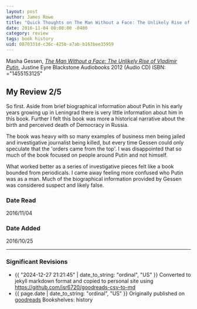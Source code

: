 ```yaml
---
layout: post
author: James Rowe
title: "Quick Thoughts on The Man Without a Face: The Unlikely Rise of Vladimir Putin"
date: 2016-11-04 00:00:00 -0400
category: review
tags: book history
uid: 0870331d-c36c-425b-a7ab-b163bee35959
---
```


Masha Gessen, *[The Man Without a Face: The Unlikely Rise of Vladimir Putin](https://www.goodreads.com/book/show/14580465)*, Justine Eyre Blackstone Audiobooks 2012 (Audio CD) ISBN: ="1455153125"

## My Review 2/5

So first. Aside from brief biographical information about Putin in his early years growing up in Leningrad there is very little information about him in this book. Further I felt this book was more a historical narrative about the birth and perceived death of Democracy in Russia.

The book was heavy with so many examples of business men being jailed and investigative journalist being killed, but every time Gessen could only speculate that the 'orders came from the top'. I was disappointed that so much of the book focused on people around Putin and not himself.

What worked better as a series of investigative pieces felt like a book bounded from periodicals. I came away feeling more confused who Putin was as a man. Much of the biographical information provided by Gessen was considered suspect and likely false.

### Date Read
2016/11/04

### Date Added
2016/10/25

---

### Significant Revisions

- {{ "2024-12-27 21:21:45" | date_to_string: "ordinal", "US" }} Converted to jekyll markdown format and copied to personal site using <https://github.com/jsr6720/goodreads-csv-to-md>
- {{ page.date | date_to_string: "ordinal", "US" }} Originally published on [goodreads](https://www.goodreads.com) Bookshelves: history